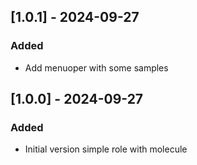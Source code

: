 ## [1.0.1] - 2024-09-27 

### Added
-  Add menuoper with some samples

## [1.0.0] - 2024-09-27 

### Added
-  Initial version simple role with molecule

